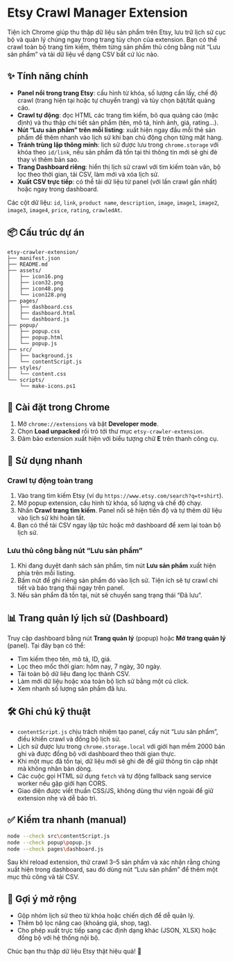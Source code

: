 # Etsy Crawl Manager Extension

Tiện ích Chrome giúp thu thập dữ liệu sản phẩm trên Etsy, lưu trữ lịch sử cục bộ và quản lý chúng ngay trong trang tùy chọn của extension. Bạn có thể crawl toàn bộ trang tìm kiếm, thêm từng sản phẩm thủ công bằng nút “Lưu sản phẩm” và tải dữ liệu về dạng CSV bất cứ lúc nào.

## ✨ Tính năng chính

- **Panel nổi trong trang Etsy**: cấu hình từ khóa, số lượng cần lấy, chế độ crawl (trang hiện tại hoặc tự chuyển trang) và tùy chọn bật/tắt quảng cáo.
- **Crawl tự động**: đọc HTML các trang tìm kiếm, bỏ qua quảng cáo (mặc định) và thu thập chi tiết sản phẩm (tên, mô tả, hình ảnh, giá, rating...).
- **Nút “Lưu sản phẩm” trên mỗi listing**: xuất hiện ngay đầu mỗi thẻ sản phẩm để thêm nhanh vào lịch sử khi bạn chủ động chọn từng mặt hàng.
- **Tránh trùng lặp thông minh**: lịch sử được lưu trong `chrome.storage` với khóa theo `id/link`, nếu sản phẩm đã tồn tại thì thông tin mới sẽ ghi đè thay vì thêm bản sao.
- **Trang Dashboard riêng**: hiển thị lịch sử crawl với tìm kiếm toàn văn, bộ lọc theo thời gian, tải CSV, làm mới và xóa lịch sử.
- **Xuất CSV trực tiếp**: có thể tải dữ liệu từ panel (với lần crawl gần nhất) hoặc ngay trong dashboard.

Các cột dữ liệu: `id`, `link`, `product name`, `description`, `image`, `image1`, `image2`, `image3`, `image4`, `price`, `rating`, `crawledAt`.

## 📦 Cấu trúc dự án

```text
etsy-crawler-extension/
├── manifest.json
├── README.md
├── assets/
│   ├── icon16.png
│   ├── icon32.png
│   ├── icon48.png
│   └── icon128.png
├── pages/
│   ├── dashboard.css
│   ├── dashboard.html
│   └── dashboard.js
├── popup/
│   ├── popup.css
│   ├── popup.html
│   └── popup.js
├── src/
│   ├── background.js
│   └── contentScript.js
├── styles/
│   └── content.css
└── scripts/
    └── make-icons.ps1
```

## 🚀 Cài đặt trong Chrome

1. Mở `chrome://extensions` và bật **Developer mode**.
2. Chọn **Load unpacked** rồi trỏ tới thư mục `etsy-crawler-extension`.
3. Đảm bảo extension xuất hiện với biểu tượng chữ **E** trên thanh công cụ.

## 🧩 Sử dụng nhanh

### Crawl tự động toàn trang

1. Vào trang tìm kiếm Etsy (ví dụ `https://www.etsy.com/search?q=t+shirt`).
2. Mở popup extension, cấu hình từ khóa, số lượng và chế độ chạy.
3. Nhấn **Crawl trang tìm kiếm**. Panel nổi sẽ hiện tiến độ và tự thêm dữ liệu vào lịch sử khi hoàn tất.
4. Bạn có thể tải CSV ngay lập tức hoặc mở dashboard để xem lại toàn bộ lịch sử.

### Lưu thủ công bằng nút “Lưu sản phẩm”

1. Khi đang duyệt danh sách sản phẩm, tìm nút **Lưu sản phẩm** xuất hiện phía trên mỗi listing.
2. Bấm nút để ghi riêng sản phẩm đó vào lịch sử. Tiện ích sẽ tự crawl chi tiết và báo trạng thái ngay trên panel.
3. Nếu sản phẩm đã tồn tại, nút sẽ chuyển sang trạng thái “Đã lưu”.

## 📊 Trang quản lý lịch sử (Dashboard)

Truy cập dashboard bằng nút **Trang quản lý** (popup) hoặc **Mở trang quản lý** (panel). Tại đây bạn có thể:

- Tìm kiếm theo tên, mô tả, ID, giá.
- Lọc theo mốc thời gian: hôm nay, 7 ngày, 30 ngày.
- Tải toàn bộ dữ liệu đang lọc thành CSV.
- Làm mới dữ liệu hoặc xóa toàn bộ lịch sử bằng một cú click.
- Xem nhanh số lượng sản phẩm đã lưu.

## 🛠 Ghi chú kỹ thuật

- `contentScript.js` chịu trách nhiệm tạo panel, cấy nút “Lưu sản phẩm”, điều khiển crawl và đồng bộ lịch sử.
- Lịch sử được lưu trong `chrome.storage.local` với giới hạn mềm 2000 bản ghi và được đồng bộ với dashboard theo thời gian thực.
- Khi một mục đã tồn tại, dữ liệu mới sẽ ghi đè để giữ thông tin cập nhật mà không nhân bản dòng.
- Các cuộc gọi HTML sử dụng `fetch` và tự động fallback sang service worker nếu gặp giới hạn CORS.
- Giao diện được viết thuần CSS/JS, không dùng thư viện ngoài để giữ extension nhẹ và dễ bảo trì.

## ✅ Kiểm tra nhanh (manual)

```bash
node --check src\contentScript.js
node --check popup\popup.js
node --check pages\dashboard.js
```

Sau khi reload extension, thử crawl 3–5 sản phẩm và xác nhận rằng chúng xuất hiện trong dashboard, sau đó dùng nút “Lưu sản phẩm” để thêm một mục thủ công và tải CSV.

## 🔭 Gợi ý mở rộng

- Gộp nhóm lịch sử theo từ khóa hoặc chiến dịch để dễ quản lý.
- Thêm bộ lọc nâng cao (khoảng giá, shop, tag).
- Cho phép xuất trực tiếp sang các định dạng khác (JSON, XLSX) hoặc đồng bộ với hệ thống nội bộ.

Chúc bạn thu thập dữ liệu Etsy thật hiệu quả! 🎯
